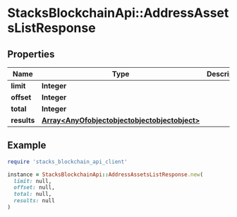 # StacksBlockchainApi::AddressAssetsListResponse

## Properties

| Name | Type | Description | Notes |
| ---- | ---- | ----------- | ----- |
| **limit** | **Integer** |  |  |
| **offset** | **Integer** |  |  |
| **total** | **Integer** |  |  |
| **results** | [**Array&lt;AnyOfobjectobjectobjectobjectobject&gt;**](AnyOfobjectobjectobjectobjectobject.md) |  |  |

## Example

```ruby
require 'stacks_blockchain_api_client'

instance = StacksBlockchainApi::AddressAssetsListResponse.new(
  limit: null,
  offset: null,
  total: null,
  results: null
)
```

